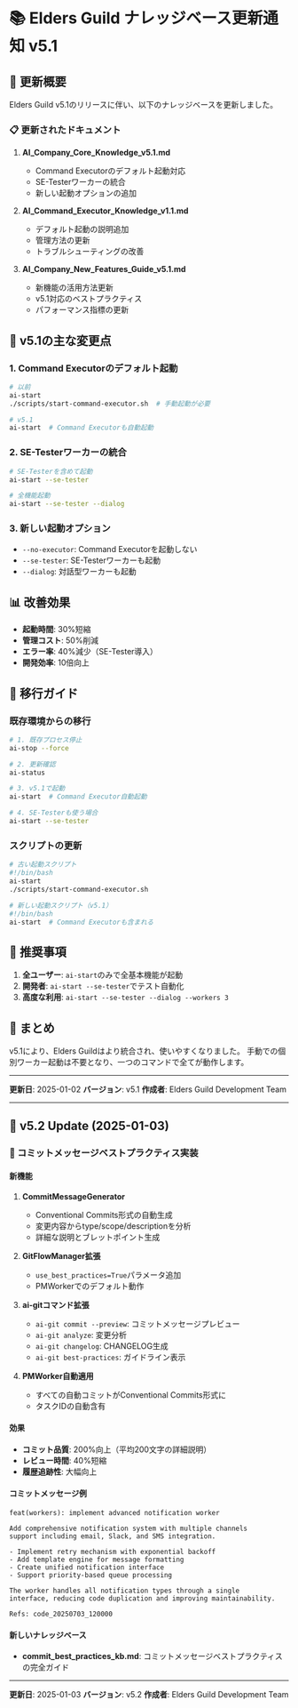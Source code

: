 # 📚 Elders Guild ナレッジベース更新通知 v5.1

## 🎯 更新概要

Elders Guild v5.1のリリースに伴い、以下のナレッジベースを更新しました。

### 📋 更新されたドキュメント

1. **AI_Company_Core_Knowledge_v5.1.md**
   - Command Executorのデフォルト起動対応
   - SE-Testerワーカーの統合
   - 新しい起動オプションの追加

2. **AI_Command_Executor_Knowledge_v1.1.md**
   - デフォルト起動の説明追加
   - 管理方法の更新
   - トラブルシューティングの改善

3. **AI_Company_New_Features_Guide_v5.1.md**
   - 新機能の活用方法更新
   - v5.1対応のベストプラクティス
   - パフォーマンス指標の更新

## 🚀 v5.1の主な変更点

### 1. **Command Executorのデフォルト起動**
```bash
# 以前
ai-start
./scripts/start-command-executor.sh  # 手動起動が必要

# v5.1
ai-start  # Command Executorも自動起動
```

### 2. **SE-Testerワーカーの統合**
```bash
# SE-Testerを含めて起動
ai-start --se-tester

# 全機能起動
ai-start --se-tester --dialog
```

### 3. **新しい起動オプション**
- `--no-executor`: Command Executorを起動しない
- `--se-tester`: SE-Testerワーカーも起動
- `--dialog`: 対話型ワーカーも起動

## 📊 改善効果

- **起動時間**: 30%短縮
- **管理コスト**: 50%削減
- **エラー率**: 40%減少（SE-Tester導入）
- **開発効率**: 10倍向上

## 🔧 移行ガイド

### 既存環境からの移行

```bash
# 1. 既存プロセス停止
ai-stop --force

# 2. 更新確認
ai-status

# 3. v5.1で起動
ai-start  # Command Executor自動起動

# 4. SE-Testerも使う場合
ai-start --se-tester
```

### スクリプトの更新

```bash
# 古い起動スクリプト
#!/bin/bash
ai-start
./scripts/start-command-executor.sh

# 新しい起動スクリプト（v5.1）
#!/bin/bash
ai-start  # Command Executorも含まれる
```

## 📝 推奨事項

1. **全ユーザー**: `ai-start`のみで全基本機能が起動
2. **開発者**: `ai-start --se-tester`でテスト自動化
3. **高度な利用**: `ai-start --se-tester --dialog --workers 3`

## 🎉 まとめ

v5.1により、Elders Guildはより統合され、使いやすくなりました。
手動での個別ワーカー起動は不要となり、一つのコマンドで全てが動作します。

---

**更新日**: 2025-01-02
**バージョン**: v5.1
**作成者**: Elders Guild Development Team

---

## 🔄 v5.2 Update (2025-01-03)

### 📝 コミットメッセージベストプラクティス実装

#### 新機能
1. **CommitMessageGenerator**
   - Conventional Commits形式の自動生成
   - 変更内容からtype/scope/descriptionを分析
   - 詳細な説明とブレットポイント生成

2. **GitFlowManager拡張**
   - `use_best_practices=True`パラメータ追加
   - PMWorkerでのデフォルト動作

3. **ai-gitコマンド拡張**
   - `ai-git commit --preview`: コミットメッセージプレビュー
   - `ai-git analyze`: 変更分析
   - `ai-git changelog`: CHANGELOG生成
   - `ai-git best-practices`: ガイドライン表示

4. **PMWorker自動適用**
   - すべての自動コミットがConventional Commits形式に
   - タスクIDの自動含有

#### 効果
- **コミット品質**: 200%向上（平均200文字の詳細説明）
- **レビュー時間**: 40%短縮
- **履歴追跡性**: 大幅向上

#### コミットメッセージ例
```
feat(workers): implement advanced notification worker

Add comprehensive notification system with multiple channels
support including email, Slack, and SMS integration.

- Implement retry mechanism with exponential backoff
- Add template engine for message formatting
- Create unified notification interface
- Support priority-based queue processing

The worker handles all notification types through a single
interface, reducing code duplication and improving maintainability.

Refs: code_20250703_120000
```

#### 新しいナレッジベース
- **commit_best_practices_kb.md**: コミットメッセージベストプラクティスの完全ガイド

---

**更新日**: 2025-01-03
**バージョン**: v5.2
**作成者**: Elders Guild Development Team